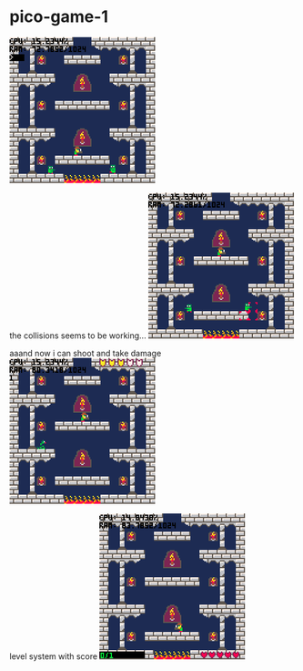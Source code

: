 # pico-game-1


![alt text](https://github.com/mRamiroGonzalez/pico-game-1/blob/master/gifs/pico-game-1_0.gif "aze")


the collisions seems to be working...
![alt text](https://github.com/mRamiroGonzalez/pico-game-1/blob/master/gifs/pico-game-1_1.gif "aze")

aaand now i can shoot and take damage
![alt text](https://github.com/mRamiroGonzalez/pico-game-1/blob/master/gifs/pico-game-1_2.gif "aze")


level system with score
![alt text](https://github.com/mRamiroGonzalez/pico-game-1/blob/master/gifs/pico-game-1_3.gif "aze")
